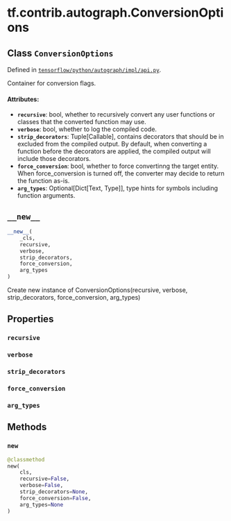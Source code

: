 <div itemscope itemtype="http://developers.google.com/ReferenceObject">
<meta itemprop="name" content="tf.contrib.autograph.ConversionOptions" />
<meta itemprop="path" content="Stable" />
<meta itemprop="property" content="recursive"/>
<meta itemprop="property" content="verbose"/>
<meta itemprop="property" content="strip_decorators"/>
<meta itemprop="property" content="force_conversion"/>
<meta itemprop="property" content="arg_types"/>
<meta itemprop="property" content="__new__"/>
<meta itemprop="property" content="new"/>
</div>

# tf.contrib.autograph.ConversionOptions

## Class `ConversionOptions`





Defined in [`tensorflow/python/autograph/impl/api.py`](/code/stable/tensorflow/python/autograph/impl/api.py).

Container for conversion flags.

#### Attributes:

* <b>`recursive`</b>: bool, whether to recursively convert any user functions or
      classes that the converted function may use.
* <b>`verbose`</b>: bool, whether to log the compiled code.
* <b>`strip_decorators`</b>: Tuple[Callable], contains decorators that should be in
      excluded from the compiled output. By default, when converting a
      function before the decorators are applied, the compiled output will
      include those decorators.
* <b>`force_conversion`</b>: bool, whether to force convertinng the target entity.
      When force_conversion is turned off, the converter may decide to
      return the function as-is.
* <b>`arg_types`</b>: Optional[Dict[Text, Type]], type hints for symbols including
      function arguments.

<h2 id="__new__"><code>__new__</code></h2>

``` python
__new__(
    _cls,
    recursive,
    verbose,
    strip_decorators,
    force_conversion,
    arg_types
)
```

Create new instance of ConversionOptions(recursive, verbose, strip_decorators, force_conversion, arg_types)



## Properties

<h3 id="recursive"><code>recursive</code></h3>



<h3 id="verbose"><code>verbose</code></h3>



<h3 id="strip_decorators"><code>strip_decorators</code></h3>



<h3 id="force_conversion"><code>force_conversion</code></h3>



<h3 id="arg_types"><code>arg_types</code></h3>





## Methods

<h3 id="new"><code>new</code></h3>

``` python
@classmethod
new(
    cls,
    recursive=False,
    verbose=False,
    strip_decorators=None,
    force_conversion=False,
    arg_types=None
)
```





